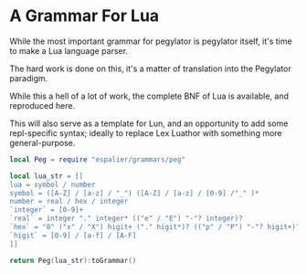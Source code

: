 # A Grammar For Lua

While the most important grammar for pegylator is pegylator itself, it's
time to make a Lua language parser.


The hard work is done on this, it's a matter of translation into the
Pegylator paradigm.


While this a hell of a lot of work, the complete BNF of Lua is available,
and reproduced here.


This will also serve as a template for Lun, and an opportunity to add some
repl-specific syntax; ideally to replace Lex Luathor with something more
general-purpose.

```lua
local Peg = require "espalier/grammars/peg"
```
```lua
local lua_str = [[
lua = symbol / number
symbol = ([A-Z] / [a-z] / "_") ([A-Z] / [a-z] / [0-9] /"_" )*
number = real / hex / integer
`integer` = [0-9]+
`real` = integer "." integer* (("e" / "E") "-"? integer)?
`hex` = "0" ("x" / "X") higit+ ("." higit*)? (("p" / "P") "-"? higit+)?
`higit` = [0-9] / [a-f] / [A-F]
]]
```
```lua
return Peg(lua_str):toGrammar()
```
